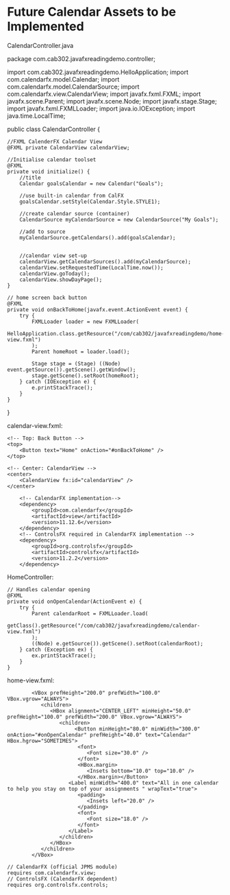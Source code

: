 <h1> Future Calendar Assets to be Implemented </h1>


CalendarController.java

package com.cab302.javafxreadingdemo.controller;

import com.cab302.javafxreadingdemo.HelloApplication;
import com.calendarfx.model.Calendar;
import com.calendarfx.model.CalendarSource;
import com.calendarfx.view.CalendarView;
import javafx.fxml.FXML;
import javafx.scene.Parent;
import javafx.scene.Node;
import javafx.stage.Stage;
import javafx.fxml.FXMLLoader;
import java.io.IOException;
import java.time.LocalTime;

public class CalendarController {

    //FXML CalenderFX Calendar View
    @FXML private CalendarView calendarView;

    //Initialise calendar toolset
    @FXML
    private void initialize() {
        //title
        Calendar goalsCalendar = new Calendar("Goals");

        //use built-in calendar from CalFX
        goalsCalendar.setStyle(Calendar.Style.STYLE1);

        //create calendar source (container)
        CalendarSource myCalendarSource = new CalendarSource("My Goals");

        //add to source
        myCalendarSource.getCalendars().add(goalsCalendar);


        //calendar view set-up
        calendarView.getCalendarSources().add(myCalendarSource);
        calendarView.setRequestedTime(LocalTime.now());
        calendarView.goToday();
        calendarView.showDayPage();
    }

    // home screen back button
    @FXML
    private void onBackToHome(javafx.event.ActionEvent event) {
        try {
            FXMLLoader loader = new FXMLLoader(
                    HelloApplication.class.getResource("/com/cab302/javafxreadingdemo/home-view.fxml")
            );
            Parent homeRoot = loader.load();

            Stage stage = (Stage) ((Node) event.getSource()).getScene().getWindow();
            stage.getScene().setRoot(homeRoot);
        } catch (IOException e) {
            e.printStackTrace();
        }
    }
}

calendar-view.fxml:

<?xml version="1.0" encoding="UTF-8"?>

<?import javafx.scene.layout.BorderPane?>
<?import javafx.scene.control.Button?>
<?import com.calendarfx.view.CalendarView?>

<BorderPane xmlns="http://javafx.com/javafx/21"
xmlns:fx="http://javafx.com/fxml/1"
fx:controller="com.cab302.javafxreadingdemo.controller.CalendarController">

    <!-- Top: Back Button -->
    <top>
        <Button text="Home" onAction="#onBackToHome" />
    </top>

    <!-- Center: CalendarView -->
    <center>
        <CalendarView fx:id="calendarView" />
    </center>
</BorderPane>


        <!-- CalendarFX implementation-->
        <dependency>
            <groupId>com.calendarfx</groupId>
            <artifactId>view</artifactId>
            <version>11.12.6</version>
        </dependency>
        <!-- ControlsFX required in CalendarFX implementation -->
        <dependency>
            <groupId>org.controlsfx</groupId>
            <artifactId>controlsfx</artifactId>
            <version>11.2.2</version>
        </dependency>


HomeController:

    // Handles calendar opening
    @FXML
    private void onOpenCalendar(ActionEvent e) {
        try {
            Parent calendarRoot = FXMLLoader.load(
                    getClass().getResource("/com/cab302/javafxreadingdemo/calendar-view.fxml")
            );
            ((Node) e.getSource()).getScene().setRoot(calendarRoot);
        } catch (Exception ex) {
            ex.printStackTrace();
        }
    }

home-view.fxml:

            <VBox prefHeight="200.0" prefWidth="100.0" VBox.vgrow="ALWAYS">
               <children>
                  <HBox alignment="CENTER_LEFT" minHeight="50.0" prefHeight="100.0" prefWidth="200.0" VBox.vgrow="ALWAYS">
                     <children>
                          <Button minHeight="80.0" minWidth="300.0" onAction="#onOpenCalendar" prefHeight="40.0" text="Calendar" HBox.hgrow="SOMETIMES">
                           <font>
                              <Font size="30.0" />
                           </font>
                           <HBox.margin>
                              <Insets bottom="10.0" top="10.0" />
                           </HBox.margin></Button>
                        <Label minWidth="400.0" text="All in one calendar to help you stay on top of your assignments " wrapText="true">
                           <padding>
                              <Insets left="20.0" />
                           </padding>
                           <font>
                              <Font size="18.0" />
                           </font>
                        </Label>
                     </children>
                  </HBox>
               </children>
            </VBox>

    // CalendarFX (official JPMS module)
    requires com.calendarfx.view;
    // ControlsFX (CalendarFX dependent)
    requires org.controlsfx.controls;
